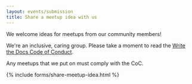```yaml
---
layout: events/submission
title: Share a meetup idea with us
---
```


<p class="lead">We welcome ideas for meetups from our community members!</p>

 We're an inclusive, caring group. Please take a moment to read the <a href="http://www.writethedocs.org/code-of-conduct/">Write the Docs Code of Conduct</a>. 
 
 Any meetups that we put on must comply with the CoC.
 
{% include forms/share-meetup-idea.html %}